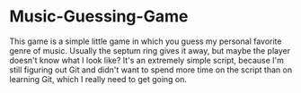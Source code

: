 Music-Guessing-Game
===================
This game is a simple little game in which you guess my personal favorite genre of music. Usually the septum ring gives it away, but maybe the player doesn't know what I look like? It's an extremely simple script, because I'm still figuring out Git and didn't want to spend more time on the script than on learning Git, which I really need to get going on.
